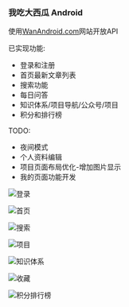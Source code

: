
### 我吃大西瓜 Android

使用[WanAndroid.com](https://www.wanandroid.com/)网站开放API



已实现功能:

- 登录和注册
- 首页最新文章列表
- 搜索功能
- 每日问答
- 知识体系/项目导航/公众号/项目
- 积分和排行榜

TODO:

- 夜间模式
- 个人资料编辑
- 项目页面布局优化-增加图片显示
- 我的页面功能开发



![登录](https://gitee.com/yuaihen/wcdxg/raw/master/pic/登录注册.png)

![首页](https://gitee.com/yuaihen/wcdxg/raw/master/pic/首页.png)

![搜索](https://gitee.com/yuaihen/wcdxg/raw/master/pic/搜索.png)

![项目](https://gitee.com/yuaihen/wcdxg/raw/master/pic/项目.png)

![知识体系](https://gitee.com/yuaihen/wcdxg/raw/master/pic/知识体系.png)

![收藏](https://gitee.com/yuaihen/wcdxg/raw/master/pic/收藏.png)

![积分排行榜](https://gitee.com/yuaihen/wcdxg/raw/master/pic/积分排行榜.png)

